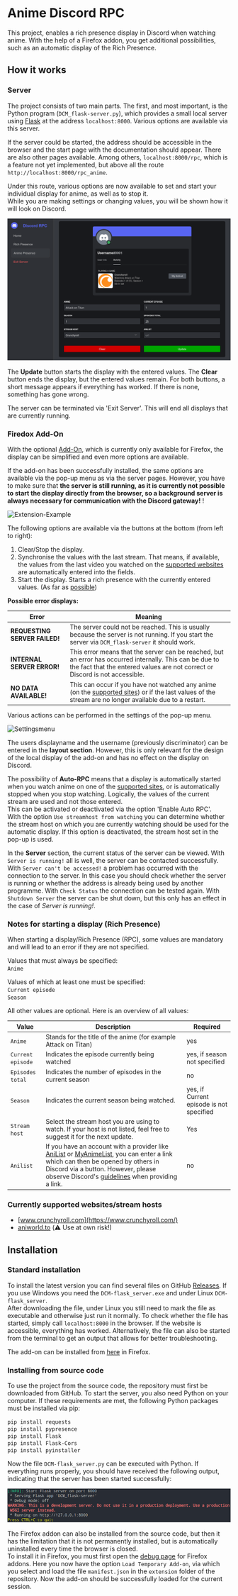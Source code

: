 # Anime Discord RPC

This project, enables a rich presence display in Discord when watching anime. With the help of a Firefox addon, you get additional possibilities, such as an automatic display of the Rich Presence.

## How it works

### Server

The project consists of two main parts. The first, and most important, is the Python program (`DCM_flask-server.py`), which provides a small local server using [Flask](https://flask.palletsprojects.com/en/2.3.x/) at the address `localhost:8000`. Various options are available via this server.  

If the server could be started, the address should be accessible in the browser and the start page with the documentation should appear. There are also other pages available. Among others, `localhost:8000/rpc`, which is a feature not yet implemented, but above all the route `http://localhost:8000/rpc_anime`.  

Under this route, various options are now available to set and start your individual display for anime, as well as to stop it.  
While you are making settings or changing values, you will be shown how it will look on Discord.

![Example](doc_images/doc_1.png)

The **Update** button starts the display with the entered values. The **Clear** button ends the display, but the entered values remain. For both buttons, a short message appears if everything has worked. If there is none, something has gone wrong.

The server can be terminated via 'Exit Server'. This will end all displays that are currently running.

### Firedox Add-On

With the optional [Add-On](https://addons.mozilla.org/en-US/firefox/addon/anime-discord-rpc1/?utm_source=addons.mozilla.org&utm_medium=referral&utm_content=search), which is currently only available for Firefox, the display can be simplified and even more options are available.  

If the add-on has been successfully installed, the same options are available via the pop-up menu as via the server pages. However, you have to make sure that **the server is still running, as it is currently not possible to start the display directly from the browser, so a background server is always necessary for communication with the Discord gateway!** !

![Extension-Example](doc_images/doc_2.png)

The following options are available via the buttons at the bottom (from left to right):

1. Clear/Stop the display.
2. Synchronise the values with the last stream. That means, if available, the values from the last video you watched on the [supported websites](#currently-supported-websitesstream-hosts) are automatically entered into the fields.
3. Start the display. Starts a rich presence with the currently entered values. (As far as [possible](#notes-for-starting-a-display-rich-presence))

**Possible error displays:**

Error | Meaning
--- | ---
**REQUESTING SERVER FAILED!** | The server could not be reached. This is usually because the server is not running. If you start the server via `DCM_flask-server` it should work.
**INTERNAL SERVER ERROR!** | This error means that the server can be reached, but an error has occurred internally. This can be due to the fact that the entered values are not correct or Discord is not accessible.
**NO DATA AVAILABLE!** | This can occur if you have not watched any anime (on the [supported sites](#currently-supported-websitesstream-hosts)) or if the last values of the stream are no longer available due to a restart.

Various actions can be performed in the settings of the pop-up menu.  

![Settingsmenu](doc_images/doc_3.png
)

The users displayname and the username (previously discriminator) can be entered in the **layout section**. However, this is only relevant for the design of the local display of the add-on and has no effect on the display on Discord.  

The possibility of **Auto-RPC** means that a display is automatically started when you watch anime on one of the [supported sites](#currently-supported-websitesstream-hosts), or is automatically stopped when you stop watching. Logically, the values of the current stream are used and not those entered.  
This can be activated or deactivated via the option 'Enable Auto RPC'.  
With the option `Use streamhost from watching` you can determine whether the stream host on which you are currently watching should be used for the automatic display. If this option is deactivated, the stream host set in the pop-up is used.  

In the **Server** section, the current status of the server can be viewed. With `Server is running!` all is well, the server can be contacted successfully. With `Server can't be accessed!` a problem has occurred with the connection to the server. In this case you should check whether the server is running or whether the address is already being used by another programme. With `Check Status` the connection can be tested again. With `Shutdown Server` the server can be shut down, but this only has an effect in the case of *Server is running!*.

### Notes for starting a display (Rich Presence)

When starting a display/Rich Presence (RPC), some values are mandatory and will lead to an error if they are not specified.  

Values that must always be specified:  
`Anime`

Values of which at least one must be specified:  
`Current episode`  
`Season`

All other values are optional. Here is an overview of all values:

Value | Description | Required
--- | --- | ---
`Anime` | Stands for the title of the anime (for example Attack on Titan) | yes
`Current episode` | Indicates the episode currently being watched | yes, if season not specified 
`Episodes total` | Indicates the number of episodes in the current season | no
`Season` | Indicates the current season being watched. | yes, if Current episode is not specified
`Stream host` | Select the stream host you are using to watch. If your host is not listed, feel free to suggest it for the next update. | Yes
`Anilist` | If you have an account with a provider like [AniList](https://anilist.co/) or [MyAnimeList](https://myanimelist.net/), you can enter a link which can then be opened by others in Discord via a button. However, please observe Discord's [guidelines](https://support.discord.com/hc/en-us/sections/115000344951-Privacy-and-Policy) when providing a link. | no

### Currently supported websites/stream hosts

- [www.crunchyroll.com](https://www.crunchyroll.com/)
- [aniworld.to](https://aniworld.to/) (:warning: Use at own risk!)

## Installation

### Standard installation

To install the latest version you can find several files on GitHub [Releases](https://github.com/Revox179/Anime-Discord-RPC/releases). If you use Windows you need the `DCM-flask_server.exe` and under Linux `DCM-flask_server`.  
After downloading the file, under Linux you still need to mark the file as executable and otherwise just run it normally. To check whether the file has started, simply call `localhost:8000` in the browser. If the website is accessible, everything has worked. Alternatively, the file can also be started from the terminal to get an output that allows for better troubleshooting.  

The add-on can be installed from [here](https://addons.mozilla.org/en-US/firefox/addon/anime-discord-rpc1/?utm_source=addons.mozilla.org&utm_medium=referral&utm_content=search) in Firefox.


### Installing from source code

To use the project from the source code, the repository must first be downloaded from GitHub. To start the server, you also need Python on your computer. If these requirements are met, the following Python packages must be installed via pip:

```
pip install requests
pip install pypresence
pip install Flask
pip install Flask-Cors
pip install pyinstaller
```

Now the file `DCM-flask_server.py` can be executed with Python. If everything runs properly, you should have received the following output, indicating that the server has been started successfully:

![Pythonoutput](doc_images/doc_4.png)

The Firefox addon can also be installed from the source code, but then it has the limitation that it is not permanently installed, but is automatically uninstalled every time the browser is closed.  
To install it in Firefox, you must first open the [debug page](about:debugging#/runtime/this-firefox) for Firefox addons. Here you now have the option `Load Temporary Add-on`, via which you select and load the file `manifest.json` in the `extension` folder of the repository. Now the add-on should be successfully loaded for the current session.